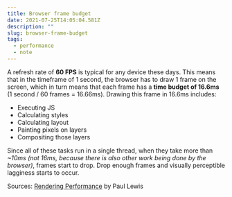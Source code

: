 ```yaml
---
title: Browser frame budget
date: 2021-07-25T14:05:04.581Z
description: ""
slug: browser-frame-budget
tags:
  - performance
  - note
---
```

A refresh rate of **60 FPS** is typical for any device these days. This means that in the timeframe of 1 second, the browser has to draw 1 frame on the screen, which in turn means that each frame has a **time budget of 16.6ms** (1 second / 60 frames = 16.66ms). Drawing this frame in 16.6ms includes:

* Executing JS
* Calculating styles
* Calculating layout
* Painting pixels on layers
* Compositing those layers

Since all of these tasks run in a single thread, when they take more than *~10ms (not 16ms, because there is also other work being done by the browser)*, frames start to drop. Drop enough frames and visually perceptible lagginess starts to occur.

Sources: [Rendering Performance](https://developers.google.com/web/fundamentals/performance/rendering) by Paul Lewis